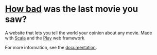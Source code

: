 [How bad][1] was the last movie you saw?
========================================

A website that lets you tell the world your opinion about
any movie. Made with [Scala][2] and the [Play][3] web framework.

For more information, see the [documentation][4].

[1]: http://how-bad.herokuapp.com
[2]: http://www.scala-lang.org
[3]: https://www.playframework.com
[4]: doc/documentation.md
